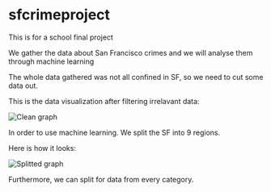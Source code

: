 # sfcrimeproject
This is for a school final project

We gather the data about San Francisco crimes and we will analyse them through machine learning

The whole data gathered was not all confined in SF, so we need to cut some data out. 

This is the data visualization after filtering irrelavant data:

![Clean graph](https://github.com/vyolovski/sfcrimeproject/blob/master/dataviz%20final/clean.png)

In order to use machine learning. We split the SF into 9 regions.

Here is how it looks:

![Splitted graph](https://github.com/vyolovski/sfcrimeproject/blob/master/train%20data%20splitted.png)

Furthermore, we can split for data from every category.
